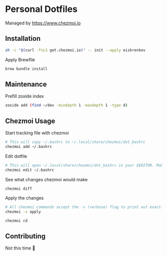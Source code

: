 # Personal Dotfiles

Managed by https://www.chezmoi.io

## Installation

```sh
sh -c "$(curl -fsLS get.chezmoi.io)" -- init --apply eiskrenkov
```

Apply Brewfile

```sh
brew bundle install
```

## Maintenance

Prefill zoxide index

```sh
zoxide add (find ~/dev -mindepth 1 -maxdepth 1 -type d)
```

## Chezmoi Usage

Start tracking file with chezmoi

```sh
# This will copy ~/.bashrc to ~/.local/share/chezmoi/dot_bashrc
chezmoi add ~/.bashrc
```

Edit dotfile

```sh
# This will open ~/.local/share/chezmoi/dot_bashrc in your $EDITOR. Make some changes and save the file.
chezmoi edit ~/.bashrc
```

See what changes chezmoi would make

```sh
chezmoi diff
```

Apply the changes

```sh
# All chezmoi commands accept the -v (verbose) flag to print out exactly what changes they will make to the file system
chezmoi -v apply
```

```
chezmoi cd
```

## Contributing

Not this time 🥲
